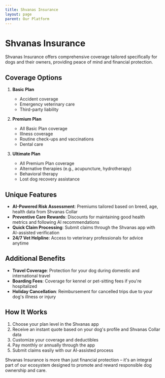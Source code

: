 ```yaml
---
title: Shvanas Insurance
layout: page
parent: Our Platform
---
```


# Shvanas Insurance

Shvanas Insurance offers comprehensive coverage tailored specifically for dogs and their owners, providing peace of mind and financial protection.

## Coverage Options

1. **Basic Plan**

   - Accident coverage
   - Emergency veterinary care
   - Third-party liability

2. **Premium Plan**

   - All Basic Plan coverage
   - Illness coverage
   - Routine check-ups and vaccinations
   - Dental care

3. **Ultimate Plan**
   - All Premium Plan coverage
   - Alternative therapies (e.g., acupuncture, hydrotherapy)
   - Behavioral therapy
   - Lost dog recovery assistance

## Unique Features

- **AI-Powered Risk Assessment**: Premiums tailored based on breed, age, health data from Shvanas Collar
- **Preventive Care Rewards**: Discounts for maintaining good health metrics and following AI recommendations
- **Quick Claim Processing**: Submit claims through the Shvanas app with AI-assisted verification
- **24/7 Vet Helpline**: Access to veterinary professionals for advice anytime

## Additional Benefits

- **Travel Coverage**: Protection for your dog during domestic and international travel
- **Boarding Fees**: Coverage for kennel or pet-sitting fees if you're hospitalized
- **Holiday Cancellation**: Reimbursement for cancelled trips due to your dog's illness or injury

## How It Works

1. Choose your plan level in the Shvanas app
2. Receive an instant quote based on your dog's profile and Shvanas Collar data
3. Customize your coverage and deductibles
4. Pay monthly or annually through the app
5. Submit claims easily with our AI-assisted process

Shvanas Insurance is more than just financial protection – it's an integral part of our ecosystem designed to promote and reward responsible dog ownership and care.
